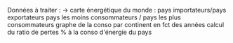 Données à traiter :
-> carte énergétique du monde : pays importateurs/pays exportateurs
                                pays les moins consommateurs / pays les plus consommateurs
                                graphe de la conso par continent en fct des années 
                                calcul du ratio de pertes % à la conso d'énergie du pays
